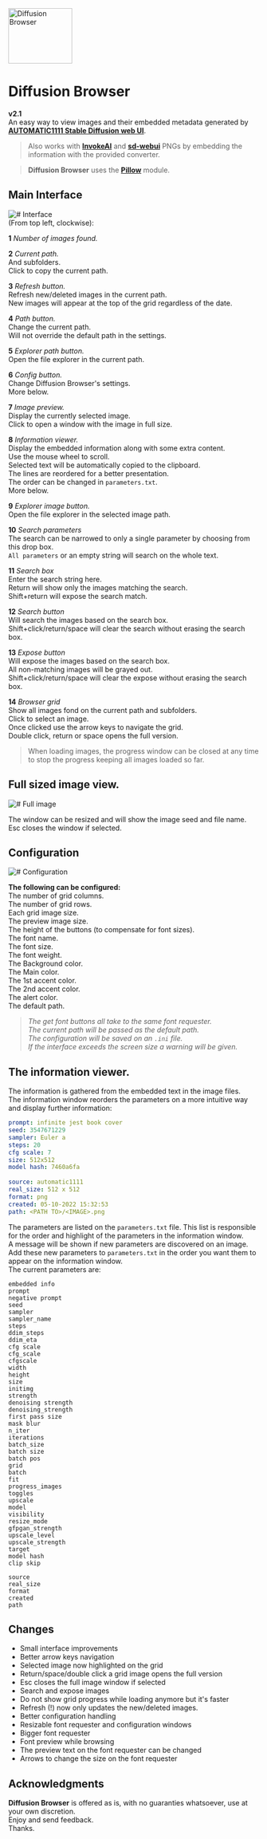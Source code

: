   
  
<img src="https://github.com/farique1/diffusion-browser/blob/main/Images/Logo.png" alt="Diffusion Browser" width="128" height="111">  
  
# Diffusion Browser  
**v2.1**  
An easy way to view images and their embedded metadata generated by **[AUTOMATIC1111 Stable Diffusion web UI](https://github.com/AUTOMATIC1111/stable-diffusion-webui)**.  
  
> Also works with **[InvokeAI](https://github.com/invoke-ai/InvokeAI)** and **[sd-webui](https://github.com/sd-webui/stable-diffusion-webui)** PNGs by embedding the information with the provided converter.  
  
>**Diffusion Browser** uses the **[Pillow](https://pillow.readthedocs.io/en/stable/)** module.  
  
## Main Interface  
![# Interface](https://github.com/farique1/diffusion-browser/blob/main/Images/DiffusionBrowser_main_interface.png)  
(From top left, clockwise):  
  
**1** *Number of images found.*  
  
**2** *Current path.*  
And subfolders.  
Click to copy the current path.  
  
**3** *Refresh button.*  
Refresh new/deleted images in the current path.  
New images will appear at the top of the grid regardless of the date.  
  
**4** *Path button.*  
Change the current path.  
Will not override the default path in the settings.  
  
**5** *Explorer path button.*  
Open the file explorer in the current path.  
  
**6** *Config button.*  
Change Diffusion Browser's settings.  
More below.  
  
**7** *Image preview.*  
Display the currently selected image.  
Click to open a window with the image in full size.  
  
**8** *Information viewer.*  
Display the embedded information along with some extra content.  
Use the mouse wheel to scroll.  
Selected text will be automatically copied to the clipboard.  
The lines are reordered for a better presentation.  
The order can be changed in `parameters.txt`.  
More below.  
  
**9** *Explorer image button.*  
Open the file explorer in the selected image path.  
  
**10** *Search parameters*  
The search can be narrowed to only a single parameter by choosing from this drop box.  
`All parameters` or an empty string will search on the whole text.  
  
**11** *Search box*  
Enter the search string here.  
Return will show only the images matching the search.  
Shift+return will expose the search match.  
  
**12** *Search button*  
Will search the images based on the search box.  
Shift+click/return/space will clear the search without erasing the search box.  
  
**13** *Expose button*  
Will expose the images based on the search box.  
All non-matching images will be grayed out.  
Shift+click/return/space will clear the expose without erasing the search box.  
  
**14** *Browser grid*  
Show all images fond on the current path and subfolders.  
Click to select an image.  
Once clicked use the arrow keys to navigate the grid.  
Double click, return or space opens the full version.  
  
> When loading images, the progress window can be closed at any time to stop the progress keeping all images loaded so far.  
  
## Full sized image view.  
![# Full image](https://github.com/farique1/diffusion-browser/blob/main/Images/DiffusionBrowser_image.png)  
  
The window can be resized and will show the image seed and file name.  
Esc closes the window if selected.  
  
## Configuration  
![# Configuration](https://github.com/farique1/diffusion-browser/blob/main/Images/DiffusionBrowser_config.png)  
  
**The following can be configured:**  
The number of grid columns.  
The number of grid rows.  
Each grid image size.  
The preview image size.  
The height of the buttons (to compensate for font sizes).  
The font name.  
The font size.  
The font weight.  
The Background color.  
The Main color.  
The 1st accent color.  
The 2nd accent color.  
The alert color.  
The default path.  
>*The get font buttons all take to the same font requester.*  
*The current path will be passed as the default path.*  
*The configuration will be saved on an `.ini` file.*  
*If the interface exceeds the screen size a warning will be given.*  
  
## The information viewer.  
The information is gathered from the embedded text in the image files.  
The information window reorders the parameters on a more intuitive way and display further information:  
```yaml  
prompt: infinite jest book cover  
seed: 3547671229  
sampler: Euler a  
steps: 20  
cfg scale: 7  
size: 512x512  
model hash: 7460a6fa  
  
source: automatic1111  
real_size: 512 x 512  
format: png  
created: 05-10-2022 15:32:53  
path: <PATH TO>/<IMAGE>.png  
```  
  
The parameters are listed on the `parameters.txt` file. This list is responsible for the order and highlight of the parameters in the information window.  
A message will be shown if new parameters are discovered on an image. Add these new parameters to `parameters.txt` in the order you want them to appear on the information window.  
The current parameters are:  
```  
embedded info  
prompt  
negative prompt  
seed  
sampler  
sampler_name  
steps  
ddim_steps  
ddim_eta  
cfg scale  
cfg_scale  
cfgscale  
width  
height  
size  
initimg  
strength  
denoising strength  
denoising_strength  
first pass size  
mask blur  
n_iter  
iterations  
batch_size  
batch size  
batch pos  
grid  
batch  
fit  
progress_images  
toggles  
upscale  
model  
visibility  
resize_mode  
gfpgan_strength  
upscale_level  
upscale_strength  
target  
model hash  
clip skip  
  
source  
real_size  
format  
created  
path  
```  
  
## Changes  
- Small interface improvements  
- Better arrow keys navigation  
- Selected image now highlighted on the grid  
- Return/space/double click a grid image opens the full version  
- Esc closes the full image window if selected  
- Search and expose images  
- Do not show grid progress while loading anymore but it's faster  
- Refresh (!) now only updates the new/deleted images.  
- Better configuration handling  
- Resizable font requester and configuration windows  
- Bigger font requester  
- Font preview while browsing  
- The preview text on the font requester can be changed  
- Arrows to change the size on the font requester  
  
## Acknowledgments  
  
**Diffusion Browser** is offered as is, with no guaranties whatsoever, use at your own discretion.  
Enjoy and send feedback.  
Thanks.  
